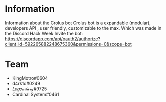 # Information
Information about the Crolus bot
Crolus bot is a expandable (modular), developers API , user friendly, customizable to the max.
Which was made in the Discord Hack Week
Invite the bot: https://discordapp.com/api/oauth2/authorize?client_id=592265882248675360&permissions=0&scope=bot


# Team
- KingMotro#0604
- d4rk1o#0249
- 𝐿𝑒𝑔𝑒𝓃𝒹𝒶𝓇𝓎#9725
- Cardinal System#0461
